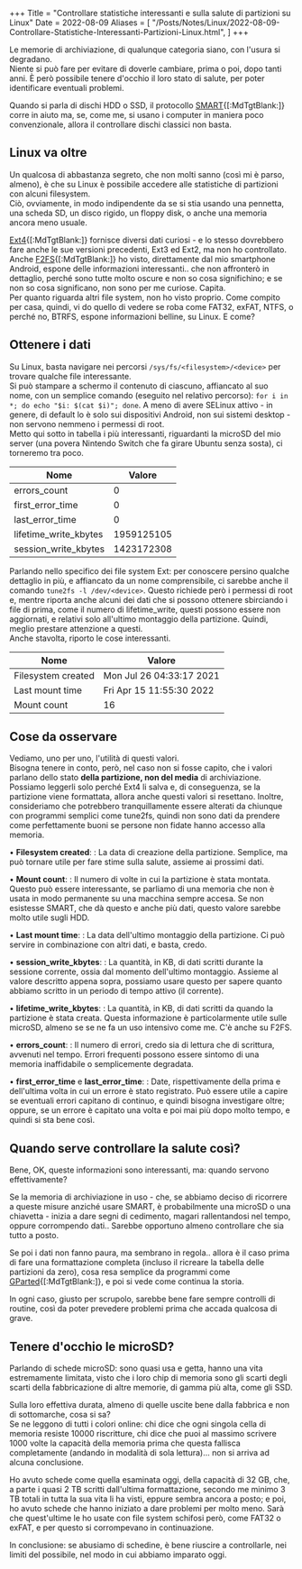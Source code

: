 +++
Title = "Controllare statistiche interessanti e sulla salute di partizioni su Linux"
Date = 2022-08-09
Aliases = [
  "/Posts/Notes/Linux/2022-08-09-Controllare-Statistiche-Interessanti-Partizioni-Linux.html",
]
+++

Le memorie di archiviazione, di qualunque categoria siano, con l'usura si degradano.  
Niente si può fare per evitare di doverle cambiare, prima o poi, dopo tanti anni. È però possibile tenere d'occhio il loro stato di salute, per poter identificare eventuali problemi.

Quando si parla di dischi HDD o SSD, il protocollo [SMART](https://en.m.wikipedia.org/wiki/S.M.A.R.T.){[:MdTgtBlank:]} corre in aiuto ma, se, come me, si usano i computer in maniera poco convenzionale, allora il controllare dischi classici non basta.

## Linux va oltre

Un qualcosa di abbastanza segreto, che non molti sanno (così mi è parso, almeno), è che su Linux è possibile accedere alle statistiche di partizioni con alcuni filesystem.  
Ciò, ovviamente, in modo indipendente da se si stia usando una pennetta, una scheda SD, un disco rigido, un floppy disk, o anche una memoria ancora meno usuale.

[Ext4](https://en.m.wikipedia.org/wiki/Ext4){[:MdTgtBlank:]} fornisce diversi dati curiosi - e lo stesso dovrebbero fare anche le sue versioni precedenti, Ext3 ed Ext2, ma non ho controllato.  
Anche [F2FS](https://en.m.wikipedia.org/wiki/F2FS){[:MdTgtBlank:]} ho visto, direttamente dal mio smartphone Android, espone delle informazioni interessanti.. che non affronterò in dettaglio, perché sono tutte molto oscure e non so cosa significhino; e se non so cosa significano, non sono per me curiose. Capita.  
Per quanto riguarda altri file system, non ho visto proprio. Come compito per casa, quindi, vi do quello di vedere se roba come FAT32, exFAT, NTFS, o perché no, BTRFS, espone informazioni belline, su Linux. E come?

## Ottenere i dati

Su Linux, basta navigare nei percorsi `/sys/fs/<filesystem>/<device>` per trovare qualche file interessante.  
Si può stampare a schermo il contenuto di ciascuno, affiancato al suo nome, con un semplice comando (eseguito nel relativo percorso): `for i in *; do echo "$i: $(cat $i)"; done`. A meno di avere SELinux attivo - in genere, di default lo è solo sui dispositivi Android, non sui sistemi desktop - non servono nemmeno i permessi di root.  
Metto qui sotto in tabella i più interessanti, riguardanti la microSD del mio server (una povera Nintendo Switch che fa girare Ubuntu senza sosta), ci torneremo tra poco.

| Nome | Valore |
| --- | --- |
| errors_count | 0 |
| first_error_time | 0 |
| last_error_time | 0 |
| lifetime_write_kbytes | 1959125105 |
| session_write_kbytes | 1423172308 |

Parlando nello specifico dei file system Ext: per conoscere persino qualche dettaglio in più, e affiancato da un nome comprensibile, ci sarebbe anche il comando `tune2fs -l /dev/<device>`. Questo richiede però i permessi di root e, mentre riporta anche alcuni dei dati che si possono ottenere sbirciando i file di prima, come il numero di lifetime_write, questi possono essere non aggiornati, e relativi solo all'ultimo montaggio della partizione. Quindi, meglio prestare attenzione a questi.  
Anche stavolta, riporto le cose interessanti.

| Nome | Valore |
| --- | --- |
| Filesystem created | Mon Jul 26 04:33:17 2021 |
| Last mount time | Fri Apr 15 11:55:30 2022 |
| Mount count | 16 |

## Cose da osservare

Vediamo, uno per uno, l'utilità di questi valori.  
Bisogna tenere in conto, però, nel caso non si fosse capito, che i valori parlano dello stato **della partizione, non del media** di archiviazione. Possiamo leggerli solo perché Ext4 li salva e, di conseguenza, se la partizione viene formattata, allora anche questi valori si resettano. Inoltre, consideriamo che potrebbero tranquillamente essere alterati da chiunque con programmi semplici come tune2fs, quindi non sono dati da prendere come perfettamente buoni se persone non fidate hanno accesso alla memoria.

• **Filesystem created**:
: La data di creazione della partizione. Semplice, ma può tornare utile per fare stime sulla salute, assieme ai prossimi dati.

• **Mount count**:
: Il numero di volte in cui la partizione è stata montata. Questo può essere interessante, se parliamo di una memoria che non è usata in modo permanente su una macchina sempre accesa. Se non esistesse SMART, che dà questo e anche più dati, questo valore sarebbe molto utile sugli HDD.

• **Last mount time**:
: La data dell'ultimo montaggio della partizione. Ci può servire in combinazione con altri dati, e basta, credo.

• **session_write_kbytes**:
: La quantità, in KB, di dati scritti durante la sessione corrente, ossia dal momento dell'ultimo montaggio. Assieme al valore descritto appena sopra, possiamo usare questo per sapere quanto abbiamo scritto in un periodo di tempo attivo (il corrente).

• **lifetime_write_kbytes**:
: La quantità, in KB, di dati scritti da quando la partizione è stata creata. Questa informazione è particolarmente utile sulle microSD, almeno se se ne fa un uso intensivo come me. C'è anche su F2FS.

• **errors_count**:
: Il numero di errori, credo sia di lettura che di scrittura, avvenuti nel tempo. Errori frequenti possono essere sintomo di una memoria inaffidabile o semplicemente degradata.

• **first_error_time** e **last_error_time**:
: Date, rispettivamente della prima e dell'ultima volta in cui un errore è stato registrato. Può essere utile a capire se eventuali errori capitano di continuo, e quindi bisogna investigare oltre; oppure, se un errore è capitato una volta e poi mai più dopo molto tempo, e quindi si sta bene così.

## Quando serve controllare la salute così?

Bene, OK, queste informazioni sono interessanti, ma: quando servono effettivamente?

Se la memoria di archiviazione in uso - che, se abbiamo deciso di ricorrere a queste misure anziché usare SMART, è probabilmente una microSD o una chiavetta - inizia a dare segni di cedimento, magari rallentandosi nel tempo, oppure corrompendo dati.. Sarebbe opportuno almeno controllare che sia tutto a posto.

Se poi i dati non fanno paura, ma sembrano in regola.. allora è il caso prima di fare una formattazione completa (incluso il ricreare la tabella delle partizioni da zero), cosa resa semplice da programmi come [GParted](https://gparted.org){[:MdTgtBlank:]}, e poi si vede come continua la storia.

In ogni caso, giusto per scrupolo, sarebbe bene fare sempre controlli di routine, così da poter prevedere problemi prima che accada qualcosa di grave.

## Tenere d'occhio le microSD?

Parlando di schede microSD: sono quasi usa e getta, hanno una vita estremamente limitata, visto che i loro chip di memoria sono gli scarti degli scarti della fabbricazione di altre memorie, di gamma più alta, come gli SSD.

Sulla loro effettiva durata, almeno di quelle uscite bene dalla fabbrica e non di sottomarche, cosa si sa?  
Se ne leggono di tutti i colori online: chi dice che ogni singola cella di memoria resiste 10000 riscritture, chi dice che puoi al massimo scrivere 1000 volte la capacità della memoria prima che questa fallisca completamente (andando in modalità di sola lettura)... non si arriva ad alcuna conclusione.

Ho avuto schede come quella esaminata oggi, della capacità di 32 GB, che, a parte i quasi 2 TB scritti dall'ultima formattazione, secondo me minimo 3 TB totali in tutta la sua vita li ha visti, eppure sembra ancora a posto; e poi, ho avuto schede che hanno iniziato a dare problemi per molto meno. Sarà che quest'ultime le ho usate con file system schifosi però, come FAT32 o exFAT, e per questo si corrompevano in continuazione.

In conclusione: se abusiamo di schedine, è bene riuscire a controllarle, nei limiti del possibile, nel modo in cui abbiamo imparato oggi.
